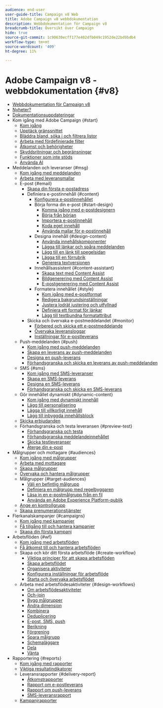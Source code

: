 ```yaml
---
audience: end-user
user-guide-title: Campaign v8 Web
title: Adobe Campaign v8 webbdokumentation
description: Webbdokumentation för Campaign v8
breadcrumb-title: Översikt över Campaign
hide: true
source-git-commit: 1c90630ecff177e402dfb049c1952de22bd9bdb4
workflow-type: tm+mt
source-wordcount: '409'
ht-degree: 11%

---
```



# Adobe Campaign v8 - webbdokumentation {#v8}

+ [Webbdokumentation för Campaign v8](campaign-web-home.md)
+ [Nyheter?](rn/whats-new.md)
+ [Dokumentationsuppdateringar](rn/documentation-updates.md)
+ Kom igång med Adobe Campaign {#start}
   + [Kom igång](get-started/get-started.md)
   + [Upptäck gränssnittet](get-started/user-interface.md)
   + [Bläddra bland, söka i och filtrera listor](get-started/list-filters.md)
   + [Arbeta med fördefinierade filter](get-started/predefined-filters.md)
   + [Åtkomst och behörigheter](get-started/permissions.md)
   + [Skyddsritningar och begränsningar](get-started/guardrails.md)
   + [Funktioner som inte stöds](get-started/unsupported.md)
   + [Använda AI](get-started/using-ai.md)
+ Meddelanden och leveranser {#msg}
   + [Kom igång med meddelanden](msg/gs-messages.md)
   + [Arbeta med leveransmallar](msg/delivery-template.md)
   + E-post {#email}
      + [Skapa din första e-postadress](email/create-email.md)
      + Definiera e-postinnehåll {#content}
         + [Konfigurera e-postinnehållet](content/edit-content.md)
         + Börja forma din e-post {#start-design}
            + [Komma igång med e-postdesignern](content/get-started-email-designer.md)
            + [Börja från början](content/create-email-content.md)
            + [Importera e-postinnehåll](content/existing-content.md)
            + [Koda eget innehåll](content/code-content.md)
            + [Använda mallar för e-postinnehåll](content/email-sample-templates.md)
         + Designa innehåll {#design-content}
            + [Använda innehållskomponenter](content/content-components.md)
            + [Lägga till länkar och spåra meddelanden](content/message-tracking.md)
            + [Lägg till en länk till spegelsidan](content/mirror-page.md)
            + [Lägga till en förrubrik](content/preheader.md)
            + [Generera textversionen](content/text-version-email.md)
         + Innehållsassistent {#content-assistant}
            + [Skapa text med Content Assist](content/generative-content.md)
            + [Bildgenerering med Content Assist](content/generative-image.md)
            + [E-postgenerering med Content Assist](content/generative-email.md)
         + Formatera innehållet {#style}
            + [Kom igång med e-postformat](content/get-started-email-style.md)
            + [Redigera bakgrundsinställningar](content/backgrounds.md)
            + [Justera lodrät justering och utfyllnad](content/alignment-and-padding.md)
            + [Definiera ett format för länkar](content/styling-links.md)
            + [Lägg till textbundna formatattribut](content/inline-styling.md)
      + Skicka och övervaka e-postmeddelandet {#monitor}
         + [Förbered och skicka ett e-postmeddelande](monitor/prepare-send.md)
         + [Övervaka leveransloggar](monitor/delivery-logs.md)
         + [Inställningar för e-postleverans](advanced-settings/delivery-settings.md)
   + Push-meddelanden {#push}
      + [Kom igång med push-meddelanden](push/gs-push.md)
      + [Skapa en leverans av push-meddelanden](push/create-push.md)
      + [Designa en push-leverans](push/content-push.md)
      + [Förhandsgranska och skicka en leverans av push-meddelanden](push/send-push.md)
   + SMS {#sms}
      + [Kom igång med SMS-leveranser](sms/gs-sms.md)
      + [Skapa en SMS-leverans](sms/create-sms.md)
      + [Designa en SMS-leverans](sms/content-sms.md)
      + [Förhandsgranska och skicka en SMS-leverans](sms/send-sms.md)
   + Gör innehållet dynamiskt {#dynamic-content}
      + [Kom igång med dynamiskt innehåll](personalization/gs-personalization.md)
      + [Lägg till personalisering](personalization/personalize.md)
      + [Lägga till villkorligt innehåll](personalization/conditions.md)
      + [Lägg till inbyggda innehållsblock](personalization/content-blocks.md)
   + [Skicka erbjudanden](content/offers.md)
   + Förhandsgranska och testa leveransen {#preview-test}
      + [Förhandsgranska och testa](preview-test/preview-test.md)
      + [Förhandsgranska meddelandeinnehållet](preview-test/preview-content.md)
      + [Skicka testleveranser](preview-test/test-deliveries.md)
      + [Återge din e-post](preview-test/email-rendering.md)
+ Målgrupper och mottagare {#audiences}
   + [Kom igång med målgrupper](audience/about-audiences.md)
   + [Arbeta med mottagare](audience/about-recipients.md)
   + [Skapa målgrupper](audience/create-audience.md)
   + [Övervaka och hantera målgrupper](audience/access-audiences.md)
   + Målgrupper {#target-audiences}
      + [Välj en befintlig målgrupp](audience/add-audience.md)
      + [Definiera en målgrupp med regelbyggaren](audience/segment-builder.md)
      + [Läsa in en e-postmålgrupp från en fil](audience/file-audience.md)
      + [Använda en Adobe Experience Platform-publik](audience/aep-audience.md)
   + [Ange en kontrollgrupp](audience/control-group.md)
   + [Skapa prenumerationstjänster](audience/create-service.md)
+ Flerkanalskampanjer {#campaigns}
   + [Kom igång med kampanjer](campaigns/gs-campaigns.md)
   + [Få tillgång till och hantera kampanjer](campaigns/manage-campaigns.md)
   + [Skapa din första kampanj](campaigns/create-campaigns.md)
+ Arbetsflöden {#wf}
   + [Kom igång med arbetsflöden](workflows/gs-workflows.md)
   + [Få åtkomst till och hantera arbetsflöden](workflows/access-monitor.md)
   + Skapa och kör ditt första arbetsflöde {#create-workflow}
      + [Viktiga principer för att skapa arbetsflöden](workflows/gs-workflow-creation.md)
      + [Skapa arbetsflödet](workflows/create-workflow.md)
      + [Organisera aktiviteter](workflows/orchestrate-activities.md)
      + [Konfigurera inställningar för arbetsflöde](workflows/workflow-settings.md)
      + [Starta och övervaka arbetsflödet](workflows/start-monitor-workflows.md)
   + Arbeta med arbetsflödesaktiviteter {#design-workflows}
      + [Om arbetsflödesaktiviteter](workflows/activities/about-activities.md)
      + [Och-join](workflows/activities/and-join.md)
      + [Bygg målgrupper](workflows/activities/build-audience.md)
      + [Ändra dimension](workflows/activities/change-dimension.md)
      + [Kombinera](workflows/activities/combine.md)
      + [Deduplicering](workflows/activities/deduplication.md)
      + [E-post, SMS, push](workflows/activities/channels.md)
      + [Berikning](workflows/activities/enrichment.md)
      + [Förgrening](workflows/activities/fork.md)
      + [Spara målgrupp](workflows/activities/save-audience.md)
      + [Schemaläggare](workflows/activities/scheduler.md)
      + [Dela](workflows/activities/split.md)
      + [Vänta](workflows/activities/wait.md)
+ Rapportering {#reports}
   + [Kom igång med rapporter](reporting/gs-reports.md)
   + [Viktiga resultatindikatorer](reporting/kpis.md)
   + Leveransrapporter {#delivery-report}
      + [Åtkomstrapporter](reporting/delivery-reports.md)
      + [Rapport om e-postleverans](reporting/email-report.md)
      + [Rapport om push-leverans](reporting/push-report.md)
      + [SMS-leveransrapport](reporting/sms-report.md)
   + [Kampanjrapporter](reporting/campaign-reports.md)
